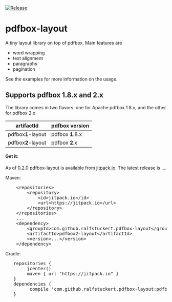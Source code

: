 [![Release](https://jitpack.io/v/ralfstuckert/pdfbox-layout.svg)](https://jitpack.io/#ralfstuckert/pdfbox-layout)

# pdfbox-layout
A tiny layout library on top of pdfbox. Main features are

* word wrapping
* text alignment
* paragraphs 
* pagination

See the examples for more information on the usage. 

## Supports pdfbox 1.8.x and 2.x
The library comes in two flavors: one for Apache pdfbox 1.8.x, and the other for pdfbox 2.x

artifactId | pdfbox version
---------- | -------------
pdfbox**1**-layout | pdfbox **1**.8.x
pdfbox**2**-layout | pdfbox **2**.x


#### Get it:

As of 0.2.0 pdfbox-layout is available from [jitpack.io](https://jitpack.io/#ralfstuckert/pdfbox-layout). 
The latest release is <span id="latest_release">...</span>.

Maven:

<div class="highlight highlight-text-xml"><pre>    &lt;<span class="pl-ent">repositories</span>&gt;
        &lt;<span class="pl-ent">repository</span>&gt;
            &lt;<span class="pl-ent">id</span>&gt;jitpack.io&lt;/<span class="pl-ent">id</span>&gt;
            &lt;<span class="pl-ent">url</span>&gt;https://jitpack.io&lt;/<span class="pl-ent">url</span>&gt;
        &lt;/<span class="pl-ent">repository</span>&gt;
    &lt;/<span class="pl-ent">repositories</span>&gt;
    ...
    &lt;<span class="pl-ent">dependency</span>&gt;
        &lt;<span class="pl-ent">groupId</span>&gt;com.github.ralfstuckert.pdfbox-layout&lt;/<span class="pl-ent">groupId</span>&gt;
        &lt;<span class="pl-ent">artifactId</span>&gt;pdfbox2-layout&lt;/<span class="pl-ent">artifactId</span>&gt;
        &lt;<span class="pl-ent">version</span>&gt;<span id="latest_release">...</span>&lt;/<span class="pl-ent">version</span>&gt;
    &lt;/<span class="pl-ent">dependency</span>&gt;</pre></div>

Gradle:

<div class="highlight highlight-source-groovy-gradle"><pre>   <span class="pl-en">repositories</span> { 
        jcenter()
        maven { url <span class="pl-s"><span class="pl-pds">"</span>https://jitpack.io<span class="pl-pds">"</span></span> }
   }
   <span class="pl-en">dependencies</span> {
         compile <span class="pl-s"><span class="pl-pds">'</span>com.github.ralfstuckert.pdfbox-layout:pdfbox2-layout:<span id="latest_release">...</span><span class="pl-pds">'</span></span>
   }</pre></div>
</article>
  </div>


<!-- Add this script to update "latest_release" span to latest version -->
<script>
      var user = 'ralfstuckert'; 
      var repo = 'pdfbox-layout'
      
      var xmlhttp = new XMLHttpRequest();
      xmlhttp.onreadystatechange = function() {
          if (xmlhttp.readyState == 4 && xmlhttp.status == 200) {
              var myArr = JSON.parse(xmlhttp.responseText);
              populateRelease(myArr);
          }
      }
      xmlhttp.open("GET", "https://api.github.com/repos/" user + "/" + repo + "/releases", true);
      xmlhttp.send();
      
      function populateRelease(arr) {
          var release = arr[0].tag_name;
          document.getElementById("latest_release").innerHTML = release;
      }
</script>

